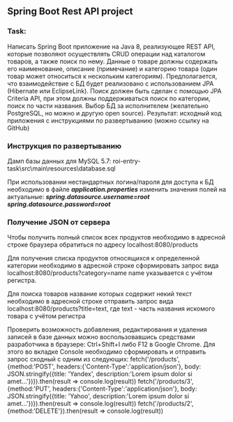 ## Spring Boot Rest API project

### Task: 
Написать Spring Boot приложение на Java 8, реализующее REST API, которые позволяют осуществлять
CRUD операции над каталогом товаров, а также поиск по нему.
Данные о товаре должны содержать его наименование, описание (примечание) и категорию товара
(один товар может относиться к нескольким категориям). Предполагается, что взаимодействие с БД
будет реализовано с использованием JPA (Hibernate или EclipseLink).
Поиск должен быть сделан с помощью JPA Criteria API, при этом должны поддерживаться поиск по
категории, поиск по части названия. Выбор БД за исполнителем (желательно PostgreSQL, но можно и
другую open source).
Результат: исходный код приложения с инструкциями по развертыванию (можно ссылку на GitHub)

### Инструкция по развертыванию
Дамп базы данных для MySQL 5.7: roi-entry-task\src\main\resources\database.sql

При использовании нестандартных логина/пароля для доступа к БД необходимо в файле ***application.properties***
изменить значения полей на актуальные:
***spring.datasource.username=root***
***spring.datasource.password=root***

### Получение JSON от сервера
Чтобы получить полный список всех продуктов необходимо в адресной строке браузера обратиться по адресу
localhost:8080/products

Для получения списка продуктов относящихся к определенной категории необходимо в адресной строке сформировать запрос вида
localhost:8080/products?category=name name указывается с учётом регистра.

Для поиска товаров название которых содержит некий текст необходимо в адресной строке отправить запрос вида
localhost:8080/products?title=text, где text - часть названия искомого товара с учётом регистра

Проверить возможность добавления, редактирования и удаления записей в базе данных можно воспользовавшись средствами разработчика
в браузере: Ctrl+Shift+I либо F12 в Google Chrome. Для этого во вкладке Console необходимо сформировать и отправить запрос сходный с одним из следующих: 
fetch('/products', {method:'POST', headers:{'Content-Type':'application/json'}, body: JSON.stringify({title: 'Yandex', description:'Lorem ipsum dolor si amet...'})}).then(result => console.log(result))
fetch('/products/3', {method:'PUT', headers:{'Content-Type':'application/json'}, body: JSON.stringify({title: 'Yahoo', description:'Lorem ipsum dolor si amet...'})}).then(result => console.log(result))
fetch('/products/2', {method:'DELETE'}).then(result => console.log(result))
